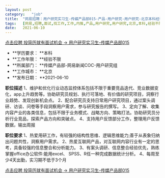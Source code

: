 ```yaml
---
layout:	post
category:	"job"
title:	"网易招聘：用户研究实习生-传媒产品部015-产品-用户研究-用户研究-北京本科经验不限"
tags:	[网易,招聘,面试,找工作,工作,内推,产品,用户研究,用户研究,北京,本科,经验不限]
date:	2021-06-10
---
```


[点击应聘 投简历就有面试机会 -> 用户研究实习生-传媒产品部015](http://mobile.bole.netease.com/bole/boleDetail?id=32500&employeeId=346f03c3cda5f04c&key=all)



- **学历要求： **本科
- **工作年限： **经验不限
- **所属部门： **传媒产品部-网易新闻COC-用户研究组
- **工作城市： **北京
- **发布日期： **2021-06-10



**职位描述**
1、维护和优化行业动态监控体系包括不限于重要竞品迭代、竞业数据变化，app上升趋势等。协助研究员规划、执行可落地、有价值的研究项目，洞察行业趋势、发现创新机会点。
2、配合研究员支持日常用户研究项目，通过案头调研、访谈、问卷等手段洞察用户需求，参与研究报告的撰写。
3、定向了解、收集内容产业的各类信息，包括不限于业务模式、战略方向、策略打法。协助研究员分析行业竞品，探索产品方向和突破点。
4、支持用户反馈部分工作，整理用户反馈数据，输出周报



**职位要求**
1、热爱用研工作，有较强的结构性思维、逻辑思维能力;善于从表象归纳出问题共性，洞察用户需求。
2、热爱互联网产品，对互联网内容行业有一定的思考，具备较强的信息整合和分析能力。
3、有案头调研、信息整合经验优先，熟练掌握office办公软件:能用excel、 SPSS、R任一种完成数据统计分析。
4、每周至少4天出勤，实习期不低于3个月



[点击应聘 投简历就有面试机会 -> 用户研究实习生-传媒产品部015](http://mobile.bole.netease.com/bole/boleDetail?id=32500&employeeId=346f03c3cda5f04c&key=all)